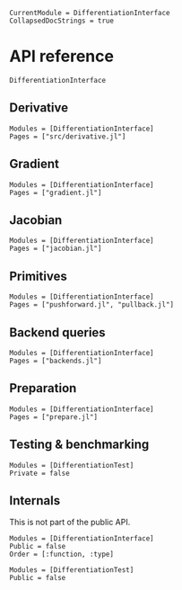```@meta
CurrentModule = DifferentiationInterface
CollapsedDocStrings = true
```

# API reference

```@docs
DifferentiationInterface
```

## Derivative

```@autodocs
Modules = [DifferentiationInterface]
Pages = ["src/derivative.jl"]
```

## Gradient

```@autodocs
Modules = [DifferentiationInterface]
Pages = ["gradient.jl"]
```

## Jacobian

```@autodocs
Modules = [DifferentiationInterface]
Pages = ["jacobian.jl"]
```

## Primitives

```@autodocs
Modules = [DifferentiationInterface]
Pages = ["pushforward.jl", "pullback.jl"]
```

## Backend queries

```@autodocs
Modules = [DifferentiationInterface]
Pages = ["backends.jl"]
```

## Preparation

```@autodocs
Modules = [DifferentiationInterface]
Pages = ["prepare.jl"]
```

## Testing & benchmarking

```@autodocs
Modules = [DifferentiationTest]
Private = false
```

## Internals

This is not part of the public API.

```@autodocs
Modules = [DifferentiationInterface]
Public = false
Order = [:function, :type]
```

```@autodocs
Modules = [DifferentiationTest]
Public = false
```
